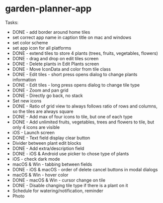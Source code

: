 # garden-planner-app

Tasks:
- DONE - add border around home tiles
- set correct app name in caption title on mac and windows
- set color scheme
- set app icon for all platforms
- DONE - extend tiles to store 4 plants (trees, fruits, vegetables, flowers)
- DONE - drag and drop on edit tiles screen
- DONE - Delete plants in Edit Plants screen
- DONE - Move IconData and color from tile class
- DONE - Edit tiles - short press opens dialog to change plants information
- DONE - Edit tiles - long press opens dialog to change tile type
- DONE - Zoom and pan grid
- DONE - Directly go back, no stack
- Set new icons
- DONE - Ratio of grid view to always follows ratio of rows and columns, so the tiles are always square
- DONE - Add max of four icons to tile, but one of each type
- DONE - Add unlimited fruits, vegetables, trees and flowers to tile, but only 4 icons are visible
- iOS - Launch screen
- DONE - Text field display clear button
- Divider between plant edit blocks
- DONE - Add extra/description field
- DONE - iOS & Android use picker to chose type of plants
- iOS - check dark mode
- macOS & Win - tabbing between fields
- DONE - iOS & macOS - order of delete cancel buttons in modal dialogs
- macOS & Win - hover color
- DONE - macOS & Win - cursor change on tile
- DONE - Disable changing tile type if there is a plant on it
- Schedule for watering/notification, reminder
- Photo